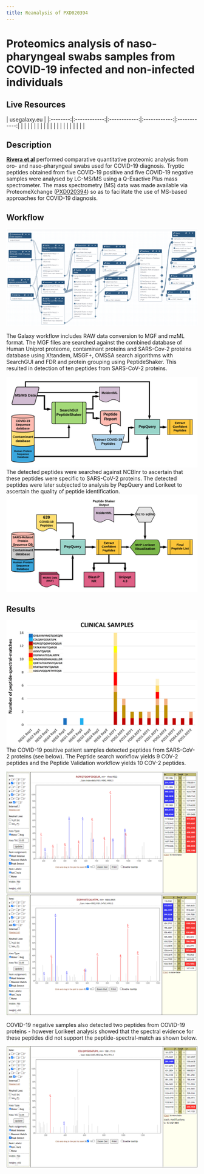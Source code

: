 ```yaml
---
title: Reanalysis of PXD020394
---
```


# Proteomics analysis of naso-pharyngeal swabs samples from COVID-19 infected and non-infected individuals

## Live Resources

| usegalaxy.eu |
|:--------:|:------------:|:------------:|:------------:|:------------:|
| <FlatShield label="Input Negative data" message="view" href="https://usegalaxy.eu/u/pratikjagtap/h/pxd020394-inputs-for-negative-samples-sg-ps-and-pq  " alt="Raw data" /> |
| <FlatShield label="Input Positive data" message="view" href="https://usegalaxy.eu/u/pratikjagtap/h/pxd020394-inputs-for-positive-samples-sg-ps--pq  " alt="Raw data" /> |
| <FlatShield label="PXD020394 Negative DB history" message="view" href="https://usegalaxy.eu/u/pratikjagtap/h/pxd020394-outputs-for-negative-samples-sg-ps-and-pq" alt="Galaxy history" /> |
| <FlatShield label="PXD020394 Positive DB history" message="view" href="https://usegalaxy.eu/u/pratikjagtap/h/pxd020394-outputs-for-positive-samples-sg-ps--pq " alt="Galaxy history" /> |
| <FlatShield label="Database search workflow" message="run" href="https://usegalaxy.eu/u/pratikjagtap/w/copy-of-dataset-collection-pxd018241-workflow-for-pq-and-lk-09022020 " alt="Galaxy workflow" /> |
| <FlatShield label="Input Negative validation data" message="view" href="https://proteomics.usegalaxy.eu/u/pratikjagtap/h/inputs-pxd020394-negative-samples-peptide-validation-11222020  " alt="Raw data" /> |
| <FlatShield label="Input Positive validation data" message="view" href="https://proteomics.usegalaxy.eu/u/pratikjagtap/h/inputs-pxd020394-positive-samples-peptide-validation-11222020 " alt="Raw data" /> |
| <FlatShield label="PXD020394 Negative validation history" message="view" href="https://proteomics.usegalaxy.eu/u/pratikjagtap/h/outputs-pxd020394-negative-samples-peptide-validation-11222020-1" alt="Galaxy history" /> |
| <FlatShield label="PXD020394 Positive validationhistory" message="view" href="https://proteomics.usegalaxy.eu/u/pratikjagtap/h/outputs-pxd020394-positive-samples-peptide-validation-11222020-1 " alt="Galaxy history" /> |
| <FlatShield label="Peptide Validation workflow" message="run" href="https://proteomics.usegalaxy.eu/u/pratikjagtap/w/workflow-for-pxd020394-covid-19-peptide-validation " alt="Galaxy workflow" /> |

## Description

**[Rivera et al](https://www.sciencedirect.com/science/article/pii/S2352340920310155)** performed comparative quantitative proteomic analysis from oro- and naso-pharyngeal swabs used for COVID-19 diagnosis. 
Tryptic peptides obtained from five COVID-19 positive and five COVID-19 negative samples were analysed by LC-MS/MS using a Q-Exactive 
Plus mass spectrometer. The mass spectrometry (MS) data was made available via ProteomeXchange ([PXD020394](http://proteomecentral.proteomexchange.org/cgi/GetDataset?ID=PXD020394)) so as to facilitate the 
use of MS-based approaches for COVID-19 diagnosis.


## Workflow

![](./img/wf.png)

The Galaxy workflow includes RAW data conversion to MGF and mzML format. The MGF files are searched against the combined database of 
Human Uniprot proteome, contaminant proteins and SARS-Cov-2 proteins database using X!tandem, MSGF+, OMSSA search algorithms with 
SearchGUI and FDR and protein grouping using PeptideShaker. This resulted in detection of ten peptides from SARS-CoV-2 proteins.

![](./../img/wfDB.png)
The detected peptides were searched against NCBInr to ascertain that these peptides were specific to SARS-CoV-2 proteins. 
The detected peptides were later subjected to analysis by PepQuery and Lorikeet to ascertain the quality of peptide identification.
![](./../img/wfVal.png)

## Results

![](./img/result.png)
The COVID-19 positive patient samples detected peptides from SARS-CoV-2 proteins (see below). The Peptide search workflow yields 9 COV-2 peptides and the Peptide Validation workflow yields 10 COV-2 peptides.


![](./img/POS1.png)
![](./img/POS1_2.png)



COVID-19 negative samples also detected two peptides from COVID-19 proteins - however Lorikeet analysis showed that the spectral evidence for these peptides did not support the peptide-spectral-match as shown below.

![](./img/NEG1.png)

